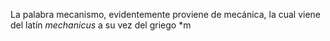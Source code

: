 La palabra mecanismo, evidentemente proviene de mecánica, la cual viene del latín *mechanicus* a su vez del griego *m